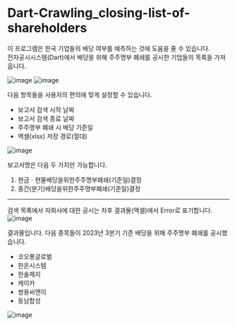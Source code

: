 # Dart-Crawling_closing-list-of-shareholders

이 프로그램은 한국 기업들의 배당 여부를 예측하는 것에 도움을 줄 수 있습니다.  
전자공시시스템(Dart)에서 배당을 위해 주주명부 폐쇄를 공시한 기업들의 목록을 가져옵니다.

![image](https://github.com/research-go/Dart-Crawling_closing-list-of-shareholders/assets/139042161/c303473c-ae9e-4921-a7d3-8b1fba628356)
![image](https://github.com/research-go/Dart-Crawling_closing-list-of-shareholders/assets/139042161/6103872f-988d-46ce-b3b5-6004a88edc8c)


다음 항목들을 사용자의 편의에 맞게 설정할 수 있습니다.  
- 보고서 검색 시작 날짜
- 보고서 검색 종료 날짜
- 주주명부 폐쇄 시 배당 기준일
- 엑셀(xlsx) 저장 경로(절대)

![image](https://github.com/research-go/Dart-Crawling_closing-list-of-shareholders/assets/139042161/ec2229fa-a5c4-4de0-8466-1598ff423516)  

보고서명은 다음 두 가지만 가능합니다.  
1. 현금ㆍ현물배당을위한주주명부폐쇄(기준일)결정
2. 중간(분기)배당을위한주주명부폐쇄(기준일)결정


---------------------------------------------------------------------------  
검색 목록에서 자회사에 대한 공시는 차후 결과물(엑셀)에서 Error로 표기합니다.
![image](https://github.com/research-go/Dart-Crawling_closing-list-of-shareholders/assets/139042161/953a8a6e-0136-44d0-9082-c6dddf57b07e)


결과물입니다. 다음 종목들이 2023년 3분기 기준 배당을 위해 주주명부 폐쇄를 공시했습니다.  
- 코오롱글로벌
- 한온시스템
- 한솔제지
- 케이카
- 쌍용씨앤이
- 동남합성
  
![image](https://github.com/research-go/Dart-Crawling_closing-list-of-shareholders/assets/139042161/6e0ec05d-32aa-465f-8997-59e283a8ca04)

